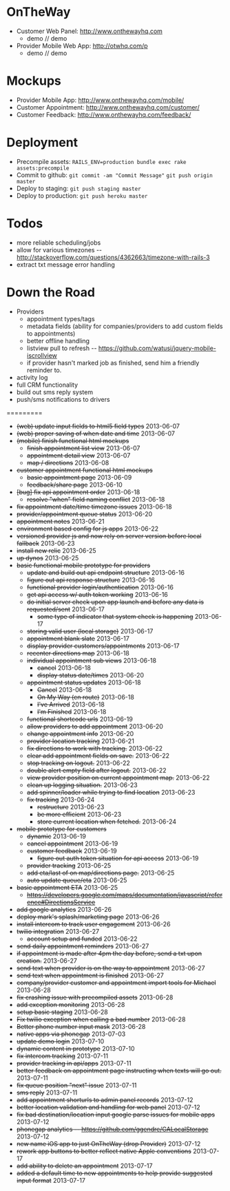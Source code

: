 OnTheWay
========

- Customer Web Panel: http://www.onthewayhq.com
  - demo // demo
- Provider Mobile Web App: http://otwhq.com/p
  - demo // demo


Mockups
=======
- Provider Mobile App: http://www.onthewayhq.com/mobile/
- Customer Appointment: http://www.onthewayhq.com/customer/
- Customer Feedback: http://www.onthewayhq.com/feedback/


Deployment
==========
- Precompile assets: `RAILS_ENV=production bundle exec rake assets:precompile`
- Commit to github: `git commit -am "Commit Message"` `git push origin master`
- Deploy to staging: `git push staging master`
- Deploy to production: `git push heroku master`


Todos
=====
- more reliable scheduling/jobs
- allow for various timezones
  -- http://stackoverflow.com/questions/4362663/timezone-with-rails-3
- extract txt message error handling


Down the Road
=============
- Providers
  - appointment types/tags
  - metadata fields (ability for companies/providers to add custom fields to appointments)
  - better offline handling
  - listview pull to refresh -- https://github.com/watusi/jquery-mobile-iscrollview
  - if provider hasn't marked job as finished, send him a friendly reminder to.
- activity log
- full CRM functionality
- build out sms reply system
- push/sms notifications to drivers


=========
- ~~(web) update input fields to html5 field types~~ 2013-06-07
- ~~(web) proper saving of when date and time~~ 2013-06-07
- ~~(mobile) finish functional html mockups~~
  - ~~finish appointment list view~~ 2013-06-07
  - ~~appointment detail view~~ 2013-06-07
  - ~~map / directions~~ 2013-06-08
- ~~customer appointment functional html mockups~~
  - ~~basic appointment page~~ 2013-06-09
  - ~~feedback/share page~~ 2013-06-10
- ~~[bug] fix api appointment order~~ 2013-06-18
  - ~~resolve "when" field naming conflict~~ 2013-06-18
- ~~fix appointment date/time timezone issues~~ 2013-06-18
- ~~provider/appointment queue status~~ 2013-06-20
- ~~appointment notes~~ 2013-06-21
- ~~environment based config for js apps~~ 2013-06-22
- ~~versioned provider js and now rely on server version before local fallback~~ 2013-06-23
- ~~install new relic~~ 2013-06-25
- ~~up dynos~~ 2013-06-25
- ~~basic functional mobile prototype for providers~~
  - ~~update and build out api endpoint structure~~ 2013-06-16
  - ~~figure out api response structure~~ 2013-06-16
  - ~~functional provider login/authentication~~ 2013-06-16
  - ~~get api access w/ auth token working~~ 2013-06-16
  - ~~do initial server check upon app launch and before any data is requested/sent~~ 2013-06-17
    - ~~some type of indicator that system check is happening~~ 2013-06-17
  - ~~storing valid user (local storage)~~ 2013-06-17
  - ~~appointment blank slate~~ 2013-06-17
  - ~~display provider customers/appointments~~ 2013-06-17
  - ~~recenter directions map~~ 2013-06-18
  - ~~individual appointment sub views~~ 2013-06-18
    - ~~cancel~~ 2013-06-18
    - ~~display status date/times~~ 2013-06-20
  - ~~appointment status updates~~ 2013-06-18
    - ~~Cancel~~ 2013-06-18
    - ~~On My Way (en route)~~ 2013-06-18
    - ~~I've Arrived~~ 2013-06-18
    - ~~I'm Finished~~ 2013-06-18
  - ~~functional shortcode urls~~ 2013-06-19
  - ~~allow providers to add appointment~~ 2013-06-20
  - ~~change appointment info~~ 2013-06-20
  - ~~provider location tracking~~ 2013-06-21
  - ~~fix directions to work with tracking.~~ 2013-06-22
  - ~~clear add appointment fields on save.~~ 2013-06-22
  - ~~stop tracking on logout.~~ 2013-06-22
  - ~~double alert empty field after logout.~~ 2013-06-22
  - ~~view provider position on current appointment map.~~ 2013-06-22
  - ~~clean up logging situation.~~ 2013-06-23
  - ~~add spinner/loader while trying to find location~~ 2013-06-23
  - ~~fix tracking~~ 2013-06-24
    - ~~restructure~~ 2013-06-23
    - ~~be more efficient~~ 2013-06-23
    - ~~store current location when fetched.~~ 2013-06-24
- ~~mobile prototype for customers~~
  - ~~dynamic~~ 2013-06-19
  - ~~cancel appointment~~ 2013-06-19
  - ~~customer feedback~~ 2013-06-19
    - ~~figure out auth token situation for api access~~ 2013-06-19
  - ~~provider tracking~~ 2013-06-25
  - ~~add eta/last of on map/directions page.~~ 2013-06-25
  - ~~auto update queue/eta~~ 2013-06-25
- ~~basic appointment ETA~~ 2013-06-25
  - ~~https://developers.google.com/maps/documentation/javascript/reference#DirectionsService~~
- ~~add google analytics~~ 2013-06-26
- ~~deploy mark's splash/marketing page~~ 2013-06-26
- ~~install intercom to track user engagement~~ 2013-06-26
- ~~twilio integration~~ 2013-06-27
  - ~~account setup and funded~~ 2013-06-22
- ~~send daily appointment reminders~~ 2013-06-27
- ~~if appointment is made after 4pm the day before, send a txt upon creation.~~ 2013-06-27
- ~~send text when provider is on the way to appointment~~ 2013-06-27
- ~~send text when appointment is finished~~ 2013-06-27
- ~~company/provider customer and appointment import tools for Michael~~ 2013-06-28
- ~~fix crashing issue with precompiled assets~~ 2013-06-28
- ~~add exception monitoring~~ 2013-06-28
- ~~setup basic staging~~ 2013-06-28
- ~~Fix twilio exception when calling a bad number~~ 2013-06-28
- ~~Better phone number input mask~~ 2013-06-28
- ~~native apps via phonegap~~ 2013-07-03
- ~~update demo login~~ 2013-07-10
- ~~dynamic content in prototype~~ 2013-07-10
- ~~fix intercom tracking~~ 2013-07-11
- ~~provider tracking in api/apps~~ 2013-07-11
- ~~better feedback on appointment page instructing when texts will go out.~~ 2013-07-11
- ~~fix queue position "next" issue~~ 2013-07-11
- ~~sms reply~~ 2013-07-11
- ~~add appointment shorturls to admin panel records~~ 2013-07-12
- ~~better location validation and handling for web panel~~ 2013-07-12
- ~~fix bad destination/location input google parse issues for mobile apps~~ 2013-07-12
- ~~phonegap analytics -- https://github.com/ggendre/GALocalStorage~~ 2013-07-12
- ~~new name iOS app to just OnTheWay (drop Provider)~~ 2013-07-12
- ~~rework app buttons to better reflect native Apple conventions~~ 2013-07-17
- ~~add ability to delete an appointment~~ 2013-07-17
- ~~added a default time to new appointments to help provide suggested input format~~ 2013-07-17
